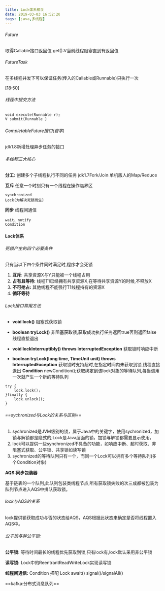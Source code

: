 ```yaml
---
title: Lock体系相关
date: 2019-03-03 16:52:20
tags: [java,多线程]
---
```

###### Future
取得Callable接口返回值
get():V当前线程阻塞直到有返回值

###### FutureTask
在多线程并发下可以保证任务(传入的Callable或Runnable)只执行一次

[18:50]
###### 线程中提交方法
```
void execute(Runnable r);
V submit(Runnable )
```
###### CompletableFuture接口(自学)
jdk1.8新增处理异步任务的接口
###### 多线程三大核心
**分工:**
创建多个子线程执行不同的任务
jdk1.7Fork/Join 单机版人的Map/Reduce

**互斥**
任意一个时刻只有一个线程在操作临界区

```
synchronized
Lock(为解决死锁而生)
```

**同步**
线程间通信

```
wait、notify
Comdition
```
#### Lock体系
###### 死锁产生的四个必要条件
只有当以下四个条件同时满足时,程序才会死锁
1. **互斥:** 共享资源X与Y只能被一个线程占用
2. **占有且等待:** 线程T1已经拥有共享资源X,在等待共享资源Y的时候,不释放X
3. **不可抢占:** 其他线程不能强行T1线程持有的资源X
4. **循环等待**
###### Lock接口常用方法
- **void lock()** 阻塞式获取锁

- **boolean tryLock()** 非阻塞获取锁,获取成功执行任务返回true否则返回false线程直接退出
- **void lockInterruptibly() throws InterruptedException** 获取锁时响应中断

- **boolean tryLock(long time, TimeUnit unit) 
throws InterruptedException** 获取锁时支持超时,在指定时间内未获取到锁,线程直接退出
**Condition** newCondition();获取绑定到该lock对象的等待队列,每当调用一次就产生一个新的等待队列

```
try {
	lock.lock();
}finally {
	lock.unlock();
}
```

###### ==sychronized与Lock的关系与区别==
1. sychronized是JVM级别的锁，属于Java中的关键字，使用sychronized，加锁与解锁都是隐式的;Lock是Java层面的锁，加锁与解锁都需要显示使用。
2. lock可以提供一些synchronized不具备的功能，如响应中断、超时获取、非阻塞式获取、公平锁、共享锁如读写锁
3. sychronized的等待队列只有一个，而同一个Lock可以拥有多个等待队列(多个Condition对象)

**AQS:同步包装器**

基于链表的一个队列,此队列包装类线程节点,所有获取锁失败的次三成都被包装为队列节点进入AQS中排队获取锁。

###### lock与AQS的关系
lock提供锁获取成功与否的状态给AQS，AQS根据此状态来确定是否将线程置入AQS中。

###### 公平锁与非公平锁:
**公平锁:** 等待时间最长的线程优先获取到锁,只有lock有,lock默认采用非公平锁

**读写锁:**
Lock中的ReentrantReadWriteLock实现读写锁

**线程间通信:** Condition 搭配 Lock
await()
signal()/signalAll()



==kafka:分布式消息队列==
